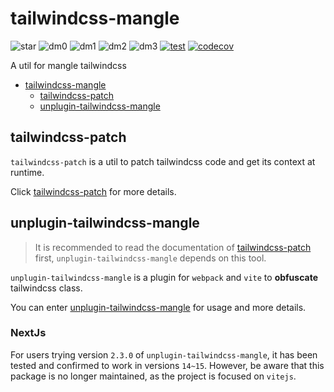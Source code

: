 # tailwindcss-mangle

![star](https://badgen.net/github/stars/sonofmagic/tailwindcss-mangle)
![dm0](https://badgen.net/npm/dm/@tailwindcss-mangle/core)
![dm1](https://badgen.net/npm/dm/@tailwindcss-mangle/shared)
![dm2](https://badgen.net/npm/dm/tailwindcss-patch)
![dm3](https://badgen.net/npm/dm/unplugin-tailwindcss-mangle)
[![test](https://github.com/sonofmagic/tailwindcss-mangle/actions/workflows/test.yml/badge.svg?branch=dev)](https://github.com/sonofmagic/tailwindcss-mangle/actions/workflows/test.yml)
[![codecov](https://codecov.io/gh/sonofmagic/tailwindcss-mangle/branch/main/graph/badge.svg?token=jPyNihT78U)](https://codecov.io/gh/sonofmagic/tailwindcss-mangle)

A util for mangle tailwindcss

- [tailwindcss-mangle](#tailwindcss-mangle)
  - [tailwindcss-patch](#tailwindcss-patch)
  - [unplugin-tailwindcss-mangle](#unplugin-tailwindcss-mangle)

## tailwindcss-patch

`tailwindcss-patch` is a util to patch tailwindcss code and get its context at runtime.

Click [tailwindcss-patch](./packages/tailwindcss-patch) for more details.

## unplugin-tailwindcss-mangle

> It is recommended to read the documentation of [tailwindcss-patch](https://github.com/sonofmagic/tailwindcss-mangle/tree/main/packages/tailwindcss-patch) first, `unplugin-tailwindcss-mangle` depends on this tool.

`unplugin-tailwindcss-mangle` is a plugin for `webpack` and `vite` to **obfuscate** tailwindcss class.

You can enter [unplugin-tailwindcss-mangle](./packages/unplugin-tailwindcss-mangle) for usage and more details.

### NextJs

For users trying version `2.3.0` of `unplugin-tailwindcss-mangle`, it has been tested and confirmed to work in versions `14~15`. However, be aware that this package is no longer maintained, as the project is focused on `vitejs`.
